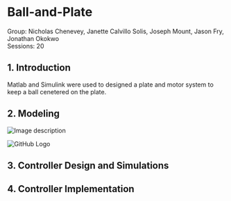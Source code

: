 # Ball-and-Plate
Group: Nicholas Chenevey, Janette Calvillo Solis, Joseph Mount, Jason Fry, Jonathan Okokwo <br>
Sessions: 20 <br>
## 1. Introduction <br>
Matlab and Simulink were used to designed a plate and motor system to keep a ball cenetered on the plate.

## 2. Modeling
![Image description](link-to-image)

![GitHub Logo](/images/logo.png)

## 3. Controller Design and Simulations

## 4. Controller Implementation
